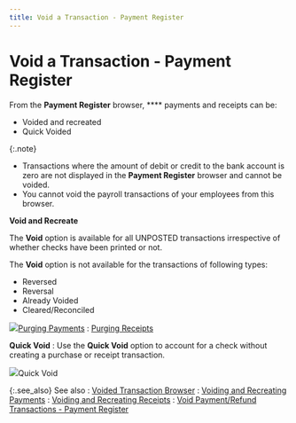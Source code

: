 ```yaml
---
title: Void a Transaction - Payment Register
---
```


# Void a Transaction - Payment Register


From the **Payment Register** browser, **** payments and receipts can be:

- Voided and  recreated
- Quick Voided



{:.note}
- Transactions where  the amount of debit or credit to the bank account is zero are not displayed  in the **Payment Register** browser  and cannot be voided.
- You cannot void  the payroll transactions of your employees from this browser.


**Void and Recreate**


The **Void** option is available  for all UNPOSTED transactions irrespective of whether checks have been  printed or not.


The **Void** option is not available  for the transactions of following types:

- Reversed
- Reversal
- Already Voided
- Cleared/Reconciled



![]({{site.acc_baseurl}}/img/lens.gif)[Purging Payments]({{site.acc_baseurl}}/vendor-payments-and-refunds/payment-jrnl-proc/purge-payment-jrnls-trans/voiding_payment_journals.html)
: [Purging  Receipts]({{site.acc_baseurl}}/customer-receipts-and-refunds/receipt-jrnl-proc/rcp-jrnl-purge-trans/voiding_receipts_journals.html)


**Quick  Void**
: Use the **Quick Void**  option to account for a check without creating a purchase or receipt transaction.


![]({{site.acc_baseurl}}/img/lens.gif)Quick Void


{:.see_also}
See also
: [Voided  Transaction Browser]({{site.acc_baseurl}}/payment-register/wizard/browser/voided-trans/voided_transactions_browser_accounting.html)
: [Voiding  and Recreating Payments]({{site.acc_baseurl}}/payment-register/wizard/browser/voiding-and-recreating-transactions/voiding_and_recreating_transactions_payment_register.html)
: [Voiding  and Recreating Receipts]({{site.acc_baseurl}}/payment-register/wizard/browser/voiding-and-recreating-transactions/void_and_recreate_trans_rpt_jrnl.html)
: [Void  Payment/Refund Transactions - Payment Register]({{site.acc_baseurl}}/payment-register/wizard/browser/voiding-transactions-payment-register/voiding_transactions_from_the_payment_register.html)

